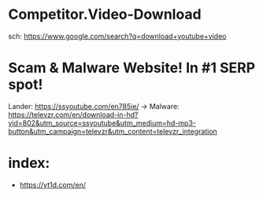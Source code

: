 # Competitor.Video-Download
sch: https://www.google.com/search?q=download+youtube+video

# Scam & Malware Website! In #1 SERP spot!
Lander: https://ssyoutube.com/en785ie/
-> Malware: https://televzr.com/en/download-in-hd?vid=802&utm_source=ssyoutube&utm_medium=hd-mp3-button&utm_campaign=televzr&utm_content=televzr_integration

# index:
- https://yt1d.com/en/
